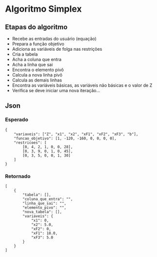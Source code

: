 # Algoritmo Simplex

## Etapas do algoritmo

- Recebe as entradas do usuário (equação)
- Prepara a função objetivo
- Adiciona as variáveis de folga nas restrições
- Cria a tabela
- Acha a coluna que entra
- Acha a linha que sai
- Encontra o elemento pivô
- Calcula a nova linha pivô
- Calcula as demais linhas
- Encontra as variáveis básicas, as variáveis não básicas e o valor de Z
- Verifica se deve iniciar uma nova iteração...

## Json

### Esperado

```
{
	"variaveis": ["Z", "x1", "x2", "xF1", "xF2", "xF3", "b"],
	"funcao_objetivo": [1, -120, -160, 0, 0, 0, 0],
	"restricoes": [
		[0, 4, 2, 1, 0, 0, 28],
		[0, 3, 9, 0, 1, 0, 45],
		[0, 3, 5, 0, 0, 1, 30]
	]
}
```

### Retornado

```
[
	{
		"tabela": [],
		"coluna_que_entra": "",
		"linha_que_sai": "",
		"elemento_pivo": "",
		"nova_tabela": [],
	    "variaveis": {
	        "x1": 0, 
	        "x2": 5.0, 
	        "xF2": 0, 
	        "xF1": 18.0, 
	        "xF3": 5.0
	    }
	}
]
```